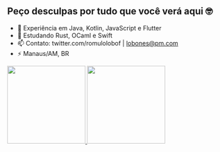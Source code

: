 ## Peço desculpas por tudo que você verá aqui 🤓


- 🔭 Experiência em Java, Kotlin, JavaScript e Flutter
- 🌱 Estudando Rust, OCaml e Swift
- 📫 Contato: twitter.com/romulolobof | lobones@pm.com
- ⚡ Manaus/AM, BR

<div>
  <a href="https://github.com/Lobones">
  <img height="180em" src="https://github-readme-stats.vercel.app/api?username=Lobones&show_icons=true&theme=dracula&include_all_commits=true&count_private=true"/>
  <img height="180em" src="https://github-readme-stats.vercel.app/api/top-langs/?username=Lobones&layout=compact&langs_count=7&theme=dracula"/>
</div>
